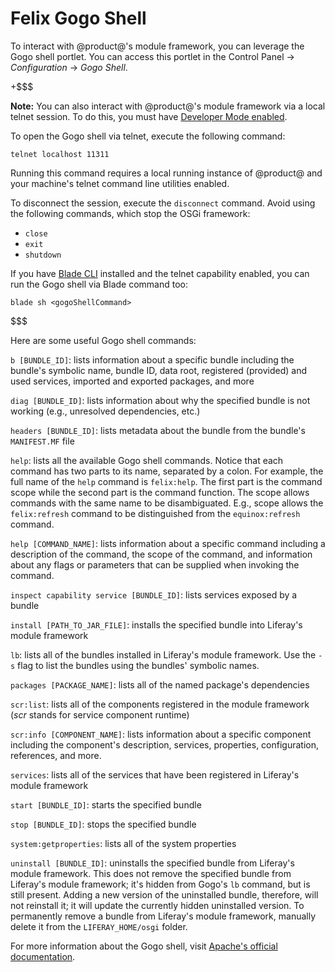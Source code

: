 # Felix Gogo Shell [](id=using-the-felix-gogo-shell)

To interact with @product@'s module framework, you can leverage the Gogo shell
portlet. You can access this portlet in the Control Panel &rarr; *Configuration*
&rarr; *Gogo Shell*.

+$$$

**Note:** You can also interact with @product@'s module framework via a local
telnet session. To do this, you must have
[Developer Mode enabled](/develop/tutorials/-/knowledge_base/7-1/using-developer-mode-with-themes#setting-developer-mode-for-your-server-using-portal-developer-properties).

To open the Gogo shell via telnet, execute the following command:

    telnet localhost 11311

Running this command requires a local running instance of @product@ and your
machine's telnet command line utilities enabled.

To disconnect the session, execute the `disconnect` command. Avoid using the
following commands, which stop the OSGi framework:

- `close`
- `exit`
- `shutdown`

If you have [Blade CLI](/develop/tutorials/-/knowledge_base/7-1/blade-cli)
installed and the telnet capability enabled, you can run the Gogo shell via
Blade command too:

    blade sh <gogoShellCommand>

$$$

Here are some useful Gogo shell commands:

`b [BUNDLE_ID]`: lists information about a specific bundle including the
bundle's symbolic name, bundle ID, data root, registered (provided) and used
services, imported and exported packages, and more

`diag [BUNDLE_ID]`: lists information about why the specified bundle is not
working (e.g., unresolved dependencies, etc.)

`headers [BUNDLE_ID]`: lists metadata about the bundle from the bundle's
`MANIFEST.MF` file

`help`: lists all the available Gogo shell commands. Notice that each command
has two parts to its name, separated by a colon. For example, the full name of
the `help` command is `felix:help`. The first part is the command scope while
the second part is the command function. The scope allows commands with the same
name to be disambiguated. E.g., scope allows the `felix:refresh` command to be
distinguished from the `equinox:refresh` command.

`help [COMMAND_NAME]`: lists information about a specific command including a
description of the command, the scope of the command, and information about any
flags or parameters that can be supplied when invoking the command.

`inspect capability service [BUNDLE_ID]`: lists services exposed by a bundle

`install [PATH_TO_JAR_FILE]`: installs the specified bundle into Liferay's
module framework

`lb`: lists all of the bundles installed in Liferay's module framework. Use
the `-s` flag to list the bundles using the bundles' symbolic names.

`packages [PACKAGE_NAME]`: lists all of the named package's dependencies 

`scr:list`: lists all of the components registered in the module framework
(*scr* stands for service component runtime)

`scr:info [COMPONENT_NAME]`: lists information about a specific component
including the component's description, services, properties, configuration,
references, and more.

`services`: lists all of the services that have been registered in Liferay's
module framework

`start [BUNDLE_ID]`: starts the specified bundle

`stop [BUNDLE_ID]`: stops the specified bundle

`system:getproperties`: lists all of the system properties

`uninstall [BUNDLE_ID]`: uninstalls the specified bundle from Liferay's module
framework. This does not remove the specified bundle from Liferay's module
framework; it's hidden from Gogo's `lb` command, but is still present. Adding
a new version of the uninstalled bundle, therefore, will not reinstall it; it
will update the currently hidden uninstalled version. To permanently remove a
bundle from Liferay's module framework, manually delete it from the
`LIFERAY_HOME/osgi` folder.

For more information about the Gogo shell, visit
[Apache's official documentation](http://felix.apache.org/documentation/subprojects/apache-felix-gogo.html).
